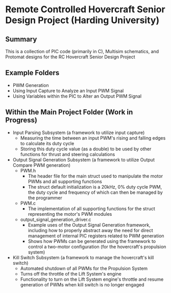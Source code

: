# Remote Controlled Hovercraft Senior Design Project (Harding University)
## Summary
This is a collection of PIC code (primarily in C), Multisim schematics, and Protomat designs for the RC Hovercraft Senior Design Project

## Example Folders
- PWM Generation
- Using Input Capture to Analyze an Input PWM Signal
- Using Variables within the PIC to Alter an Output PWM Signal

## Within the Main Project Folder (Work in Progress)
- Input Parsing Subsystem (a framework to utilize input capture)
  * Measuring the time between an input PWM's rising and falling edges to calculate its duty cycle
  * Storing this duty cycle value (as a double) to be used by other functions for thrust and steering calculations
- Output Signal Generation Subsystem (a framework to utilize Output Compare PWM generation)
  * PWM.h
    * The header file for the main struct used to manipulate the motor PWMs and all supporting functions
    * The struct default initialization is a 20kHz, 0% duty cycle PWM, the duty cycle and frequency of which can then be managed by the programmer
  * PWM.c
    * The implementation of all supporting functions for the struct representing the motor's PWM modules
  * output_signal_generation_driver.c
    * Example uses of the Output Signal Generation framework, including how to properly abstract away the need for direct management of internal PIC registers related to PWM generation
    * Shows how PWMs can be generated using the framework to control a two-motor configuration (for the hovercraft's propulsion system)
- Kill Switch Subsystem (a framework to manage the hovercraft's kill switch)
  * Automated shutdown of all PWMs for the Propulsion System
  * Turns off the throttle of the Lift System's engine
  * Functionality to turn on the Lift System engine's throttle and resume generation of PWMs when kill switch is no longer engaged
